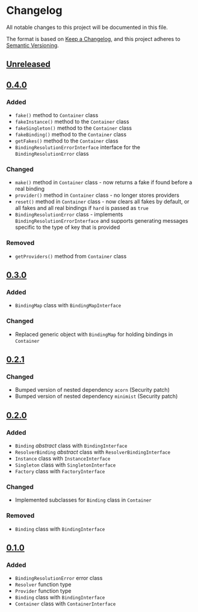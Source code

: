 # Changelog
All notable changes to this project will be documented in this file.

The format is based on [Keep a Changelog](https://keepachangelog.com/en/1.0.0/),
and this project adheres to [Semantic Versioning](https://semver.org/spec/v2.0.0.html).

## [Unreleased]

## [0.4.0]
### Added
- `fake()` method to `Container` class
- `fakeInstance()` method to the `Container` class
- `fakeSingleton()` method to the `Container` class
- `fakeBinding()` method to the `Container` class
- `getFakes()` method to the `Container` class
- `BindingResolutionErrorInterface` interface for the `BindingResolutionError` class

### Changed
- `make()` method in `Container` class - now returns a fake if found before a real binding
- `provider()` method in `Container` class - no longer stores providers
- `reset()` method in `Container` class - now clears all fakes by default, or all fakes and all real bindings if `hard` is passed as `true`
- `BindingResolutionError` class - implements `BindingResolutionErrorInterface` and supports generating messages specific to the type of key that is provided

### Removed
- `getProviders()` method from `Container` class

## [0.3.0]
### Added
- `BindingMap` class with `BindingMapInterface`

### Changed
- Replaced generic object with `BindingMap` for holding bindings in `Container`

## [0.2.1]
### Changed
- Bumped version of nested dependency `acorn` (Security patch)
- Bumped version of nested dependency `minimist` (Security patch)

## [0.2.0]
### Added
- `Binding` _abstract_ class with `BindingInterface`
- `ResolverBinding` _abstract_ class with `ResolverBindingInterface`
- `Instance` class with `InstanceInterface`
- `Singleton` class with `SingletonInterface`
- `Factory` class with `FactoryInterface`

### Changed
- Implemented subclasses for `Binding` class in `Container`

### Removed
- `Binding` class with `BindingInterface`

## [0.1.0]
### Added
- `BindingResolutionError` error class
- `Resolver` function type
- `Provider` function type
- `Binding` class with `BindingInterface`
- `Container` class with `ContainerInterface`

[Unreleased]: https://github.com/halliganjs/service-container/compare/v0.4.0...HEAD
[0.4.0]: https://github.com/halliganjs/service-container/compare/v0.3.0...v0.4.0
[0.3.0]: https://github.com/halliganjs/service-container/compare/v0.2.1...v0.3.0
[0.2.1]: https://github.com/halliganjs/service-container/compare/v0.2.0...v0.2.1
[0.2.0]: https://github.com/halliganjs/service-container/compare/v0.1.0...v0.2.0
[0.1.0]: https://github.com/halliganjs/service-container/releases/tag/v0.1.0
